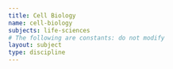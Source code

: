 ```yaml
---
title: Cell Biology
name: cell-biology
subjects: life-sciences
# The following are constants: do not modify
layout: subject
type: discipline
---
```

